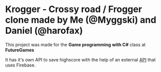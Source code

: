 # Krogger - Crossy road / Frogger clone made by Me (@Myggski) and Daniel (@harofax)
This project was made for the **Game programming with C#** class at **FutureGames**

It has it's own API to save highscore with the help of an external [API](https://github.com/Myggski/krogger-highscore-api) that uses Firebase.
